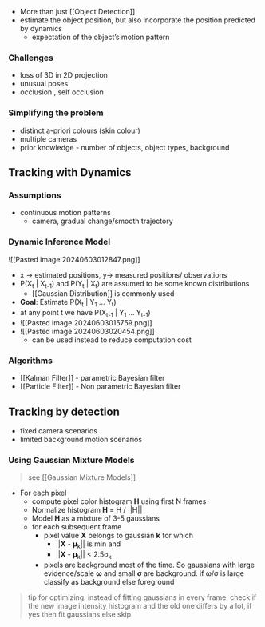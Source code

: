 - More than just [[Object Detection]]
- estimate the object position, but also incorporate the position predicted by dynamics
	- expectation of the object’s motion pattern
### Challenges
- loss of 3D in 2D projection
- unusual poses
- occlusion , self occlusion
### Simplifying the problem
- distinct a-priori colours (skin colour)
- multiple cameras
- prior knowledge - number of objects, object types, background
## Tracking with Dynamics

### Assumptions
- continuous motion patterns
	- camera, gradual change/smooth trajectory

### Dynamic Inference Model

![[Pasted image 20240603012847.png]]
- x → estimated positions, y→ measured positions/ observations
- P(X<sub>t</sub> | X<sub>t-1</sub>) and P(Y<sub>t</sub> | X<sub>t</sub>) are assumed to be some known distributions
	- [[Gaussian Distribution]] is commonly used
- **Goal**: Estimate P(X<sub>t</sub> | Y<sub>1</sub> … Y<sub>t</sub>) 
- at any point t we have P(X<sub>t-1</sub> | Y<sub>1</sub> … Y<sub>t-1</sub>)
- ![[Pasted image 20240603015759.png]]
- ![[Pasted image 20240603020454.png]]
	- can be used instead to reduce computation cost

### Algorithms
- [[Kalman Filter]] - parametric Bayesian filter
- [[Particle Filter]] - Non parametric Bayesian filter

## Tracking by detection

- fixed camera scenarios
- limited background motion scenarios
### Using Gaussian Mixture Models
> see [[Gaussian Mixture Models]]

- For each pixel
	- compute pixel color histogram **H** using first N frames
	- Normalize histogram **H** = H / ||H||
	- Model **H** as a mixture of 3-5 gaussians
	- for each subsequent frame
		- pixel value **X** belongs to gaussian **k** for which 
			- ||**X** - **μ**<sub>k</sub>|| is min and  
			- ||**X** - **μ**<sub>k</sub>|| < 2.5σ<sub>k</sub>
		- pixels are background most of the time. So gaussians with large evidence/scale **ω** and small **σ** are background. if ω/σ is large classify as background else foreground
> tip for optimizing: instead of fitting gaussians in every frame, check if the new image intensity histogram and the old one differs by a lot, if yes then fit gaussians else skip 